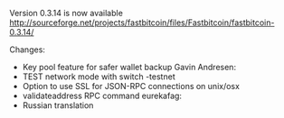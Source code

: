 Version 0.3.14 is now available
http://sourceforge.net/projects/fastbitcoin/files/Fastbitcoin/fastbitcoin-0.3.14/

Changes:
* Key pool feature for safer wallet backup
Gavin Andresen:
* TEST network mode with switch -testnet
* Option to use SSL for JSON-RPC connections on unix/osx
* validateaddress RPC command
eurekafag:
* Russian translation
